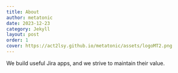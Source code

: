 ```yaml
---
title: About
author: metatonic
date: 2023-12-23
category: Jekyll
layout: post
order: 1
cover: https://act2lsy.github.io/metatonic/assets/logoMT2.png
---
```


We build useful Jira apps, and we strive to maintain their value.

